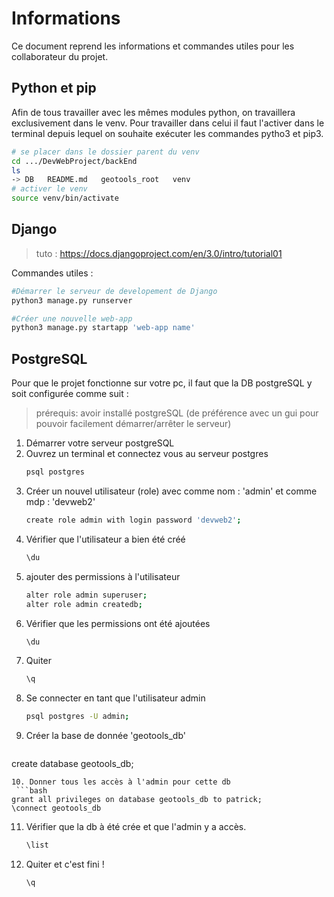 # Informations

Ce document reprend les informations et commandes utiles pour les collaborateur du projet.

## Python et pip 

Afin de tous travailler avec les mêmes modules python, on travaillera exclusivement dans le venv. Pour travailler dans celui il faut l'activer dans le terminal depuis lequel on souhaite exécuter les commandes pytho3 et pip3. 
```bash
# se placer dans le dossier parent du venv 
cd .../DevWebProject/backEnd
ls
-> DB   README.md   geotools_root   venv
# activer le venv 
source venv/bin/activate
```

## Django
> tuto : https://docs.djangoproject.com/en/3.0/intro/tutorial01

Commandes utiles :
```bash 
#Démarrer le serveur de developement de Django 
python3 manage.py runserver

#Créer une nouvelle web-app 
python3 manage.py startapp 'web-app name' 
```

## PostgreSQL
Pour que le projet fonctionne sur votre pc, il faut que la DB postgreSQL y soit configurée comme suit :
> prérequis: avoir installé postgreSQL (de préférence avec un gui pour pouvoir facilement démarrer/arrêter le serveur)

1. Démarrer votre serveur postgreSQL 
2. Ouvrez un terminal et connectez vous au serveur postgres
   ```bash
   psql postgres 
   ```
3. Créer un nouvel utilisateur (role) avec comme nom : 'admin' et comme mdp : 'devweb2'
   ```bash
   create role admin with login password 'devweb2'; 
   ```
4. Vérifier que l'utilisateur a bien été créé 
   ```bash
   \du 
   ```
5. ajouter des permissions à l'utilisateur
   ```bash 
   alter role admin superuser;
   alter role admin createdb;
   ```
6. Vérifier que les permissions ont été ajoutées 
   ```bash
   \du
   ```
7. Quiter 
   ```bash
   \q
   ```
8. Se connecter en tant que l'utilisateur admin 
   ```bash
   psql postgres -U admin;
   ```
9.  Créer la base de donnée 'geotools_db'
    ```bash
   create database geotools_db;
   ```
10. Donner tous les accès à l'admin pour cette db
    ```bash
   grant all privileges on database geotools_db to patrick;
   \connect geotools_db
   ```
11. Vérifier que la db à été crée et que l'admin y a accès.
    ```bash
    \list
    ```
12. Quiter et c'est fini !
    ```bash
    \q
    ```



